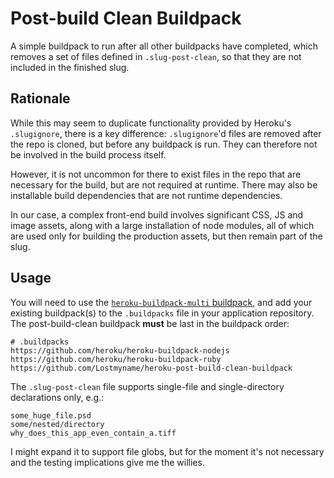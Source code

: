# Post-build Clean Buildpack

A simple buildpack to run after all other buildpacks have completed,
which removes a set of files defined in `.slug-post-clean`, so that they
are not included in the finished slug.

## Rationale

While this may seem to duplicate functionality provided by Heroku's
`.slugignore`, there is a key difference: `.slugignore`'d files are
removed after the repo is cloned, but before any buildpack is run. They
can therefore not be involved in the build process itself.

However, it is not uncommon for there to exist files in the repo that
are necessary for the build, but are not required at runtime. There may
also be installable build dependencies that are not runtime
dependencies.

In our case, a complex front-end build involves significant CSS, JS and
image assets, along with a large installation of node modules, all of
which are used only for building the production assets, but then remain
part of the slug.

## Usage

You will need to use the [`heroku-buildpack-multi`
buildpack](https://github.com/ddollar/heroku-buildpack-multi), and add
your existing buildpack(s) to the `.buildpacks` file in your application
repository. The post-build-clean buildpack **must** be last in the
buildpack order:

```
# .buildpacks
https://github.com/heroku/heroku-buildpack-nodejs
https://github.com/heroku/heroku-buildpack-ruby
https://github.com/Lostmyname/heroku-post-build-clean-buildpack
```

The `.slug-post-clean` file supports single-file and single-directory
declarations only, e.g.:

```
some_huge_file.psd
some/nested/directory
why_does_this_app_even_contain_a.tiff
```

I might expand it to support file globs, but for the moment it's not
necessary and the testing implications give me the willies.
